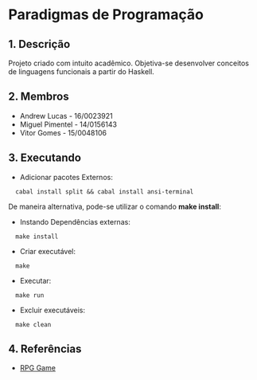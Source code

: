 # Paradigmas de Programação

## 1. Descrição

Projeto criado com intuito acadêmico. Objetiva-se desenvolver conceitos de linguagens funcionais a partir do Haskell.

## 2. Membros

* Andrew Lucas - 16/0023921
* Miguel Pimentel - 14/0156143
* Vitor Gomes  - 15/0048106

## 3. Executando

* Adicionar pacotes Externos:

````
  cabal install split && cabal install ansi-terminal
````

De maneira alternativa, pode-se utilizar o comando **make install**:

* Instando Dependências externas:

````
  make install
````

* Criar executável:

````
  make
````

* Executar:

````
  make run
````

* Excluir executáveis:

````
  make clean
````

## 4. Referências

* [RPG Game](https://github.com/skiadas/BattleFTP/tree/master/src)
